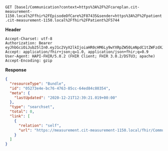 `GET [base]/Communication?context=https%3A%2F%2Fcareplan.cit-measurement-1150.local%2Ffhir%2FEpisodeOfCare%2F87435&sender=https%3A%2F%2Fpatient.cit-measurement-1150.local%2Ffhir%2FPatient%2F5744`

__Header__
```
Accept-Charset: utf-8
Authorization: Bearer eyJhbGciOiJub25lIn0.eyJ1c2VyX2lkIjoiaHR0cHM6Ly9wYXRpZW50LmNpdC1tZWFzdXJlbWVudC0xMTUwLmxvY2FsL2ZoaXIvUGF0aWVudC81NzQ0IiwicmVhbG1fYWNjZXNzIjp7InJvbGVzIjpbIkNvbW11bmljYXRpb24uc2VhcmNoIl19LCJjb250ZXh0Ijp7ImVwaXNvZGVfb2ZfY2FyZV9pZCI6Imh0dHBzOi8vY2FyZXBsYW4uY2l0LW1lYXN1cmVtZW50LTExNTAubG9jYWwvZmhpci9FcGlzb2RlT2ZDYXJlLzg3NDM1IiwidGVhbV9vbl9lb2MiOmZhbHNlfSwidXNlcl90eXBlIjoiUFJBQ1RJVElPTkVSIn0.
Accept: application/fhir+json;q=1.0, application/json+fhir;q=0.9
User-Agent: HAPI-FHIR/5.0.2 (FHIR Client; FHIR 3.0.2/DSTU3; apache)
Accept-Encoding: gzip
```



__Response__
```json
{
  "resourceType": "Bundle",
  "id": "05273e4e-bc76-4763-85cc-64ed84c80354",
  "meta": {
    "lastUpdated": "2020-12-21T12:39:21.019+00:00"
  },
  "type": "searchset",
  "total": 0,
  "link": [
    {
      "relation": "self",
      "url": "https://measurement.cit-measurement-1150.local/fhir/Communication?_format=json&_pretty=true&context=https%3A%2F%2Fcareplan.cit-measurement-1150.local%2Ffhir%2FEpisodeOfCare%2F87435&sender=https%3A%2F%2Fpatient.cit-measurement-1150.local%2Ffhir%2FPatient%2F5744"
    }
  ]
}
```